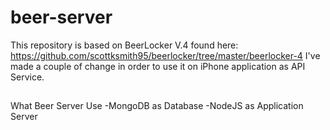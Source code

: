 # beer-server

This repository is based on BeerLocker V.4 found here: https://github.com/scottksmith95/beerlocker/tree/master/beerlocker-4
I've made a couple of change in order to use it on iPhone application as API Service.

##

What Beer Server Use
-MongoDB as Database
-NodeJS as Application Server

